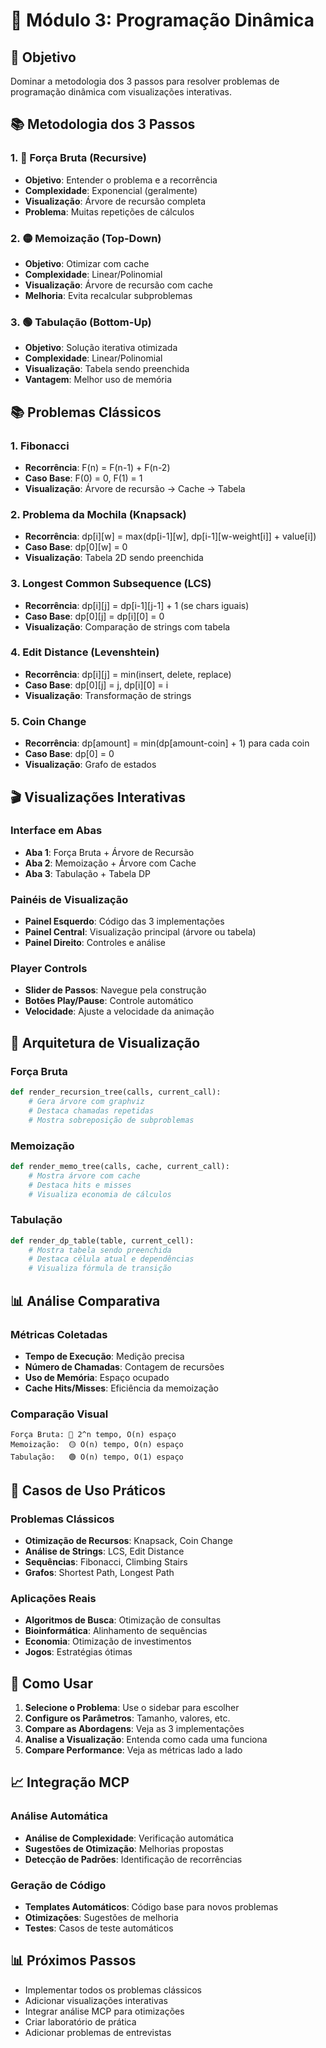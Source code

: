 # 🧠 Módulo 3: Programação Dinâmica

## 🎯 Objetivo
Dominar a metodologia dos 3 passos para resolver problemas de programação dinâmica com visualizações interativas.

## 📚 Metodologia dos 3 Passos

### 1. 🔴 Força Bruta (Recursive)
- **Objetivo**: Entender o problema e a recorrência
- **Complexidade**: Exponencial (geralmente)
- **Visualização**: Árvore de recursão completa
- **Problema**: Muitas repetições de cálculos

### 2. 🟡 Memoização (Top-Down)
- **Objetivo**: Otimizar com cache
- **Complexidade**: Linear/Polinomial
- **Visualização**: Árvore de recursão com cache
- **Melhoria**: Evita recalcular subproblemas

### 3. 🟢 Tabulação (Bottom-Up)
- **Objetivo**: Solução iterativa otimizada
- **Complexidade**: Linear/Polinomial
- **Visualização**: Tabela sendo preenchida
- **Vantagem**: Melhor uso de memória

## 📚 Problemas Clássicos

### 1. Fibonacci
- **Recorrência**: F(n) = F(n-1) + F(n-2)
- **Caso Base**: F(0) = 0, F(1) = 1
- **Visualização**: Árvore de recursão → Cache → Tabela

### 2. Problema da Mochila (Knapsack)
- **Recorrência**: dp[i][w] = max(dp[i-1][w], dp[i-1][w-weight[i]] + value[i])
- **Caso Base**: dp[0][w] = 0
- **Visualização**: Tabela 2D sendo preenchida

### 3. Longest Common Subsequence (LCS)
- **Recorrência**: dp[i][j] = dp[i-1][j-1] + 1 (se chars iguais)
- **Caso Base**: dp[0][j] = dp[i][0] = 0
- **Visualização**: Comparação de strings com tabela

### 4. Edit Distance (Levenshtein)
- **Recorrência**: dp[i][j] = min(insert, delete, replace)
- **Caso Base**: dp[0][j] = j, dp[i][0] = i
- **Visualização**: Transformação de strings

### 5. Coin Change
- **Recorrência**: dp[amount] = min(dp[amount-coin] + 1) para cada coin
- **Caso Base**: dp[0] = 0
- **Visualização**: Grafo de estados

## 🎬 Visualizações Interativas

### Interface em Abas
- **Aba 1**: Força Bruta + Árvore de Recursão
- **Aba 2**: Memoização + Árvore com Cache
- **Aba 3**: Tabulação + Tabela DP

### Painéis de Visualização
- **Painel Esquerdo**: Código das 3 implementações
- **Painel Central**: Visualização principal (árvore ou tabela)
- **Painel Direito**: Controles e análise

### Player Controls
- **Slider de Passos**: Navegue pela construção
- **Botões Play/Pause**: Controle automático
- **Velocidade**: Ajuste a velocidade da animação

## 🔧 Arquitetura de Visualização

### Força Bruta
```python
def render_recursion_tree(calls, current_call):
    # Gera árvore com graphviz
    # Destaca chamadas repetidas
    # Mostra sobreposição de subproblemas
```

### Memoização
```python
def render_memo_tree(calls, cache, current_call):
    # Mostra árvore com cache
    # Destaca hits e misses
    # Visualiza economia de cálculos
```

### Tabulação
```python
def render_dp_table(table, current_cell):
    # Mostra tabela sendo preenchida
    # Destaca célula atual e dependências
    # Visualiza fórmula de transição
```

## 📊 Análise Comparativa

### Métricas Coletadas
- **Tempo de Execução**: Medição precisa
- **Número de Chamadas**: Contagem de recursões
- **Uso de Memória**: Espaço ocupado
- **Cache Hits/Misses**: Eficiência da memoização

### Comparação Visual
```
Força Bruta: 🔴 2^n tempo, O(n) espaço
Memoização:  🟡 O(n) tempo, O(n) espaço
Tabulação:   🟢 O(n) tempo, O(1) espaço
```

## 🎯 Casos de Uso Práticos

### Problemas Clássicos
- **Otimização de Recursos**: Knapsack, Coin Change
- **Análise de Strings**: LCS, Edit Distance
- **Sequências**: Fibonacci, Climbing Stairs
- **Grafos**: Shortest Path, Longest Path

### Aplicações Reais
- **Algoritmos de Busca**: Otimização de consultas
- **Bioinformática**: Alinhamento de sequências
- **Economia**: Otimização de investimentos
- **Jogos**: Estratégias ótimas

## 🚀 Como Usar

1. **Selecione o Problema**: Use o sidebar para escolher
2. **Configure os Parâmetros**: Tamanho, valores, etc.
3. **Compare as Abordagens**: Veja as 3 implementações
4. **Analise a Visualização**: Entenda como cada uma funciona
5. **Compare Performance**: Veja as métricas lado a lado

## 📈 Integração MCP

### Análise Automática
- **Análise de Complexidade**: Verificação automática
- **Sugestões de Otimização**: Melhorias propostas
- **Detecção de Padrões**: Identificação de recorrências

### Geração de Código
- **Templates Automáticos**: Código base para novos problemas
- **Otimizações**: Sugestões de melhoria
- **Testes**: Casos de teste automáticos

## 📊 Próximos Passos

- Implementar todos os problemas clássicos
- Adicionar visualizações interativas
- Integrar análise MCP para otimizações
- Criar laboratório de prática
- Adicionar problemas de entrevistas
